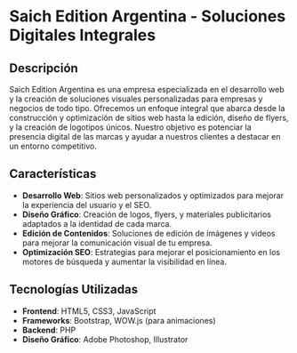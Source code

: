 # Saich Edition Argentina - Soluciones Digitales Integrales

## Descripción
Saich Edition Argentina es una empresa especializada en el desarrollo web y la creación de soluciones visuales personalizadas para empresas y negocios de todo tipo. Ofrecemos un enfoque integral que abarca desde la construcción y optimización de sitios web hasta la edición, diseño de flyers, y la creación de logotipos únicos. Nuestro objetivo es potenciar la presencia digital de las marcas y ayudar a nuestros clientes a destacar en un entorno competitivo.

## Características
- **Desarrollo Web**: Sitios web personalizados y optimizados para mejorar la experiencia del usuario y el SEO.
- **Diseño Gráfico**: Creación de logos, flyers, y materiales publicitarios adaptados a la identidad de cada marca.
- **Edición de Contenidos**: Soluciones de edición de imágenes y videos para mejorar la comunicación visual de tu empresa.
- **Optimización SEO**: Estrategias para mejorar el posicionamiento en los motores de búsqueda y aumentar la visibilidad en línea.

## Tecnologías Utilizadas
- **Frontend**: HTML5, CSS3, JavaScript
- **Frameworks**: Bootstrap, WOW.js (para animaciones)
- **Backend**: PHP
- **Diseño Gráfico**: Adobe Photoshop, Illustrator



